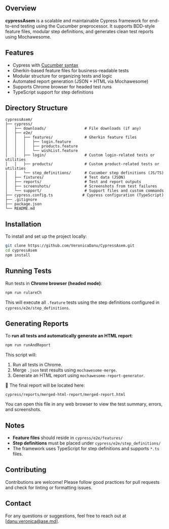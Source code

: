 ## Overview

**cypressAsem** is a scalable and maintainable Cypress framework for end-to-end testing using the Cucumber preprocessor. It supports BDD-style feature files, modular step definitions, and generates clean test reports using Mochawesome.

## Features

* Cypress with [Cucumber syntax](https://cucumber.io/docs/gherkin/)
* Gherkin-based feature files for business-readable tests
* Modular structure for organizing tests and logic
* Automated report generation (JSON + HTML via Mochawesome)
* Supports Chrome browser for headed test runs
* TypeScript support for step definitions

## Directory Structure

```
cypressAsem/
├── cypress/
│   ├── downloads/                 # File downloads (if any)
│   ├── e2e/
│   │   ├── features/              # Gherkin feature files
│   │   │   ├── login.feature
│   │   │   ├── products.feature
│   │   │   └── wishList.feature
│   │   ├── login/                 # Custom login-related tests or utilities
│   │   ├── products/              # Custom product-related tests or utilities
│   │   └── step_definitions/      # Cucumber step definitions (JS/TS)
│   ├── fixtures/                  # Test data (JSON)
│   ├── reports/                   # Test and report outputs
│   ├── screenshots/               # Screenshots from test failures
│   └── support/                   # Support files and custom commands
├── cypress.config.ts             # Cypress configuration (TypeScript)
├── .gitignore
├── package.json
└── README.md
```

## Installation

To install and set up the project locally:

```bash
git clone https://github.com/VeronicaDanu/CypressAsem.git
cd cypressAsem
npm install
```

## Running Tests

Run tests in **Chrome browser (headed mode)**:

```bash
npm run rulareCh
```

This will execute all `.feature` tests using the step definitions configured in `cypress/e2e/step_definitions`.

## Generating Reports

To **run all tests and automatically generate an HTML report**:

```bash
npm run runAndReport
```

This script will:

1. Run all tests in Chrome.
2. Merge `.json` test results using `mochawesome-merge`.
3. Generate an HTML report using `mochawesome-report-generator`.

📂 The final report will be located here:

```
cypress/reports/merged-html-report/merged-report.html
```

You can open this file in any web browser to view the test summary, errors, and screenshots.

## Notes

* **Feature files** should reside in `cypress/e2e/features/`
* **Step definitions** must be placed under `cypress/e2e/step_definitions/`
* The framework uses TypeScript for step definitions and supports `*.ts` files.

## Contributing

Contributions are welcome! Please follow good practices for pull requests and check for linting or formatting issues.

## Contact

For any questions or suggestions, feel free to reach out at [danu.veronica@ase.md].

